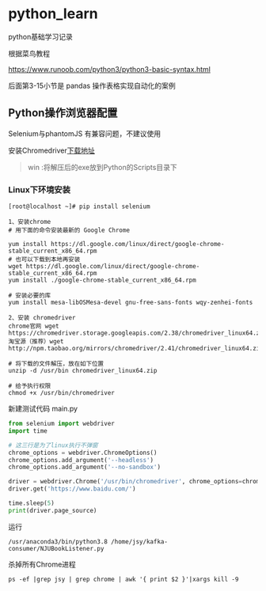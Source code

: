 # python_learn

python基础学习记录

根据菜鸟教程

https://www.runoob.com/python3/python3-basic-syntax.html

后面第3-15小节是 pandas 操作表格实现自动化的案例





## Python操作浏览器配置

Selenium与phantomJS 有兼容问题，不建议使用



安装Chromedriver[下载地址](https://sites.google.com/a/chromium.org/chromedriver/home) 

> win :将解压后的exe放到Python的Scripts目录下

### Linux下环境安装

~~~shell
[root@localhost ~]# pip install selenium
~~~



~~~shell
1、安装chrome
# 用下面的命令安装最新的 Google Chrome

yum install https://dl.google.com/linux/direct/google-chrome-stable_current_x86_64.rpm
# 也可以下载到本地再安装
wget https://dl.google.com/linux/direct/google-chrome-stable_current_x86_64.rpm
yum install ./google-chrome-stable_current_x86_64.rpm

# 安装必要的库
yum install mesa-libOSMesa-devel gnu-free-sans-fonts wqy-zenhei-fonts

2、安装 chromedriver
chrome官网 wget https://chromedriver.storage.googleapis.com/2.38/chromedriver_linux64.zip
淘宝源（推荐）wget http://npm.taobao.org/mirrors/chromedriver/2.41/chromedriver_linux64.zip 

# 将下载的文件解压，放在如下位置
unzip -d /usr/bin chromedriver_linux64.zip

# 给予执行权限
chmod +x /usr/bin/chromedriver

~~~



新建测试代码 main.py

~~~python
from selenium import webdriver
import time

# 这三行是为了linux执行不弹窗
chrome_options = webdriver.ChromeOptions()
chrome_options.add_argument('--headless')
chrome_options.add_argument('--no-sandbox')

driver = webdriver.Chrome('/usr/bin/chromedriver', chrome_options=chrome_options)
driver.get('https://www.baidu.com/')

time.sleep(5)
print(driver.page_source)

~~~

运行

~~~shell
/usr/anaconda3/bin/python3.8 /home/jsy/kafka-consumer/NJUBookListener.py
~~~



杀掉所有Chrome进程

~~~shell
ps -ef |grep jsy | grep chrome | awk '{ print $2 }'|xargs kill -9
~~~

